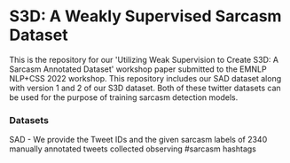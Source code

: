 # S3D: A Weakly Supervised Sarcasm Dataset

This is the repository for our 'Utilizing Weak Supervision to Create S3D: A Sarcasm Annotated Dataset' workshop paper submitted to the EMNLP NLP+CSS 2022 workshop. This repository includes our SAD dataset along with version 1 and 2 of our S3D dataset. Both of these twitter datasets can be used for the purpose of training sarcasm detection models.

### Datasets

SAD - We provide the Tweet IDs and the given sarcasm labels of 2340 manually annotated tweets collected observing #sarcasm hashtags
